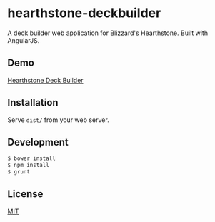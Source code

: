 # hearthstone-deckbuilder

A deck builder web application for Blizzard's Hearthstone. Built with AngularJS.

## Demo
[Hearthstone Deck Builder](http://deckbuilder.jumpcat.de)

## Installation

Serve ``dist/`` from your web server.

## Development

```bash
$ bower install
$ npm install
$ grunt
```

## License

[MIT](LICENSE)

